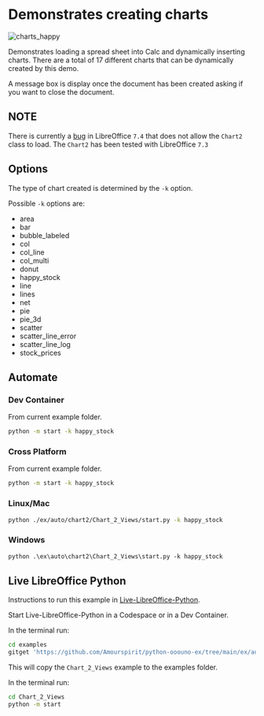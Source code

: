# Demonstrates creating charts

![charts_happy](https://user-images.githubusercontent.com/4193389/198873533-36de5d26-1071-467b-95f4-2e557b4017cb.png)

Demonstrates loading a spread sheet into Calc and dynamically inserting charts.
There are a total of 17 different charts that can be dynamically created by this demo.

A message box is display once the document has been created asking if you want to close the document.

## NOTE

There is currently a [bug](https://bugs.documentfoundation.org/show_bug.cgi?id=151846) in LibreOffice `7.4` that does not allow the `Chart2` class to load.
The `Chart2` has been tested with LibreOffice `7.3`

## Options

The type of chart created is determined by the `-k` option.

Possible `-k` options are:

- area
- bar
- bubble_labeled
- col
- col_line
- col_multi
- donut
- happy_stock
- line
- lines
- net
- pie
- pie_3d
- scatter
- scatter_line_error
- scatter_line_log
- stock_prices

## Automate

### Dev Container

From current example folder.

```sh
python -m start -k happy_stock
```

### Cross Platform

From current example folder.

```sh
python -m start -k happy_stock
```

### Linux/Mac

```sh
python ./ex/auto/chart2/Chart_2_Views/start.py -k happy_stock
```

### Windows

```ps
python .\ex\auto\chart2\Chart_2_Views\start.py -k happy_stock
```

## Live LibreOffice Python

Instructions to run this example in [Live-LibreOffice-Python](https://github.com/Amourspirit/live-libreoffice-python).

Start Live-LibreOffice-Python in a Codespace or in a Dev Container.

In the terminal run:

```bash
cd examples
gitget 'https://github.com/Amourspirit/python-ooouno-ex/tree/main/ex/auto/chart2/Chart_2_Views'
```

This will copy the `Chart_2_Views` example to the examples folder.

In the terminal run:

```bash
cd Chart_2_Views
python -m start
```
